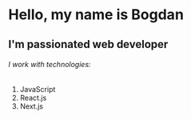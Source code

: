 # Hello, my name is Bogdan

## I'm passionated web developer

###### I work with technologies:
1. JavaScript
2. React.js
3. Next.js